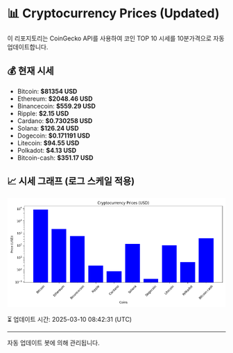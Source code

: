 
# 📊 Cryptocurrency Prices (Updated)

이 리포지토리는 CoinGecko API를 사용하여 코인 TOP 10 시세를 10분가격으로 자동 업데이트합니다.

## 💰 현재 시세
- Bitcoin: **$81354 USD**
- Ethereum: **$2048.46 USD**
- Binancecoin: **$559.29 USD**
- Ripple: **$2.15 USD**
- Cardano: **$0.730258 USD**
- Solana: **$126.24 USD**
- Dogecoin: **$0.171191 USD**
- Litecoin: **$94.55 USD**
- Polkadot: **$4.13 USD**
- Bitcoin-cash: **$351.17 USD**

## 📈 시세 그래프 (로그 스케일 적용)
![Crypto Prices](crypto_prices.png)

⏳ 업데이트 시간: 2025-03-10 08:42:31 (UTC)

---
자동 업데이트 봇에 의해 관리됩니다.
